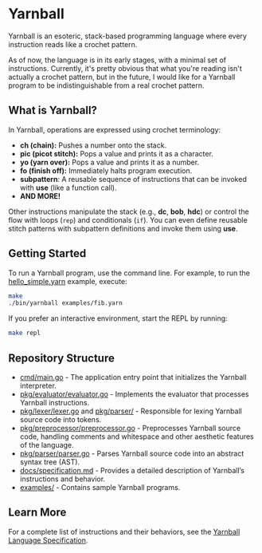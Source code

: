 # Yarnball

Yarnball is an esoteric, stack-based programming language where every instruction reads like a crochet pattern.

As of now, the language is in its early stages, with a minimal set of instructions. Currently, it's pretty obvious that what you're reading isn't actually a crochet pattern, but in the future, I would like for a Yarnball program to be indistinguishable from a real crochet pattern.

## What is Yarnball?

In Yarnball, operations are expressed using crochet terminology:
- **ch (chain):** Pushes a number onto the stack.
- **pic (picot stitch):** Pops a value and prints it as a character.
- **yo (yarn over):** Pops a value and prints it as a number.
- **fo (finish off):** Immediately halts program execution.
- **subpattern**: A reusable sequence of instructions that can be invoked with **use** (like a function call).
- **AND MORE!**

Other instructions manipulate the stack (e.g., **dc**, **bob**, **hdc**) or control the flow with loops (`rep`) and conditionals (`if`). You can even define reusable stitch patterns with subpattern definitions and invoke them using **use**.

## Getting Started

To run a Yarnball program, use the command line. For example, to run the [hello_simple.yarn](examples/fib.yarn) example, execute:

```sh
make
./bin/yarnball examples/fib.yarn
```

If you prefer an interactive environment, start the REPL by running:

```sh
make repl
```

## Repository Structure

- [cmd/main.go](cmd/main.go) - The application entry point that initializes the Yarnball interpreter.
- [pkg/evaluator/evaluator.go](pkg/evaluator/evaluator.go) - Implements the evaluator that processes Yarnball instructions.
- [pkg/lexer/lexer.go](pkg/lexer/lexer.go) and [pkg/parser/](pkg/parser/) - Responsible for lexing Yarnball source code into tokens.
- [pkg/preprocessor/preprocessor.go](pkg/preprocessor/preprocessor.go) - Preprocesses Yarnball source code, handling comments and whitespace and other aesthetic features of the language.
- [pkg/parser/parser.go](pkg/parser/parser.go) - Parses Yarnball source code into an abstract syntax tree (AST).
- [docs/specification.md](docs/specification.md) - Provides a detailed description of Yarnball’s instructions and behavior.
- [examples/](examples/) - Contains sample Yarnball programs.

## Learn More

For a complete list of instructions and their behaviors, see the [Yarnball Language Specification](docs/specification.md).
